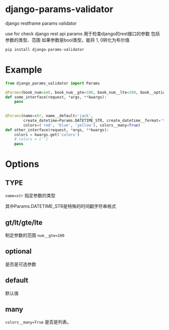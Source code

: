 # django-params-validator
django restframe params validator

use for check django rest api params
用于检查django的rest接口的参数
包括参数的类型、范围
如果参数是bool类型，能将 1, 0转化为布尔值
```bash
pip install django-params-validator
```
# Example

```python
from django_params_validator import Params

@Params(book_num=int, book_num__gte=100, book_num__lte=200, book__optional=False)
def some_interface(request, *args, **kwargs):
    pass
    
    
@Params(name=str, name__default='jack',
        create_datetime=Params.DATETIME_STR, create_datetime__format='%Y-%m-%d',
        colors=('red', 'blue', 'yellow'), colors__many=True)
def other_interface(request, *args, **kwargs):
    colors = kwargs.get('colors')
    # colors = ['']
    pass
```


# Options

## TYPE

```name=str```
指定参数的类型

其中Params.DATETIME_STR是特殊的时间戳字符串格式

## gt/lt/gte/lte
制定参数的范围
```num__gte=100```


## optional
是否是可选参数


## default
默认值

## many
```colors__many=True```
是否是列表。